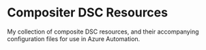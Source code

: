 # Compositer DSC Resources
My collection of composite DSC resources, and their accompanying configuration files for use in Azure Automation. 
